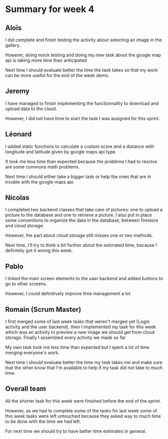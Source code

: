 # Summary for week 4


## Aloïs

I did complete and finish testing the activity about selecting an image in the gallery.

Howerer, doing mock testing and doing my new task about the google map api is taking more time than anticipated

Next time I should evaluate better the time the task takes so that my work can be more useful for the end of the week demo.


## Jeremy

I have managed to finish implementing the functionnality to download and upload data to the cloud.

However, I did not have time to start the task I was assigned for this sprint.

## Léonard

I added static functions to calculate a custom score and a distance with longitude and latitude given by google maps api type.

It took me less time than expected because the problems I had to resolve are some commons math problems.

Next time I should either take a bigger task or help the ones that are in trouble with the google maps api. 

## Nicolas

I completed two backend classes that take care of pictures: one to upload a picture to the database and one to retrieve a picture. I also put in place some conventions to organize the data in the database, between firestore and cloud storage.

However, the part about cloud storage still misses one or two methods.

Next time, I'll try to think a bit further about the estimated time, because I definitely got it wrong this week.

## Pablo

I linked the main screen elements to the user backend and added buttons to go to other screens.

However, I could definitively improve time management a lot.

## Romain (Scrum Master)

I first merged some of last week tasks that weren't merged yet (Login activity and the user backend), then I implemented my task for this week which was an activity to preview a new image we should get from cloud storage. Finally I assembled every activity we made so far.

My own task took me less time than expected but I spent a lot of time merging everyone's work.

Next time I should evaluate better the time my task takes me and make sure that the other know that I'm available to help if my task did not take to much time.

## Overall team

All the shorter task for this week were finished before the end of the sprint.

However, as we had to complete some of the tasks for last week some of this week tasks were left untouched because they asked way to much time to be done with the time we had left.

For next time we should try to have better time estimates in general.
